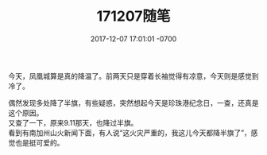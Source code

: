 ﻿---
layout: post
title:  "171207随笔"
date:   2017-12-07 17:01:01 -0700
categories: diary
---
今天，凤凰城算是真的降温了。前两天只是穿着长袖觉得有凉意，今天则是感觉到冷了。  

偶然发现多处降了半旗，有些疑惑，突然想起今天是珍珠港纪念日，一查，还真是这个原因。  
又查了一下，原来9.11那天，也降过半旗。  
看到有南加州山火新闻下面，有人说“这火灾严重的，我这儿今天都降半旗了”，感觉也是挺可爱的。